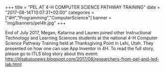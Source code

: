 +++
title = "PEL AT 4-H COMPUTER SCIENCE PATHWAY TRAINING"
date = "2017-08-14T13:07:31+02:00"
categories = ["4H","Programming","ComputerScience"]
banner = "img/banners/pel4h.jpg"
+++

End of July 2017, Megan, Katarina and Lauren joined other Instructional Technology and Learning Sciences students at the national 4-H Computer Science Pathway Training held at Thanksgiving Point in Lehi, Utah. They presented on how one can use App Inventor in 4H.
To read the full story, please go to ITLS blog story about this event: http://itlsatusunews.blogspot.com/2017/08/researchers-from-pel-and-led-lab.html
